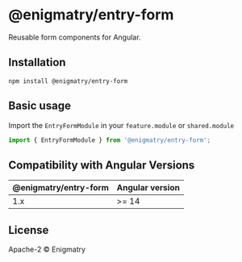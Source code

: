 # @enigmatry/entry-form

Reusable form components for Angular.

## Installation

```
npm install @enigmatry/entry-form
```

## Basic usage

Import the `EntryFormModule` in your `feature.module` or `shared.module`

```typescript
import { EntryFormModule } from '@enigmatry/entry-form';
```

## Compatibility with Angular Versions

| @enigmatry/entry-form | Angular version
|-|-|
|1.x| >= 14

## License

Apache-2 © Enigmatry
